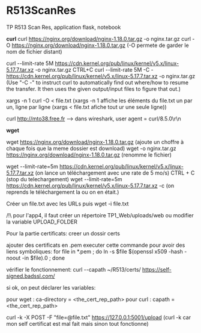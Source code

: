 # R513ScanRes
TP R513 Scan Res, application flask, notebook



****************curl**************** 
curl https://nginx.org/download/nginx-1.18.0.tar.gz -o nginx.tar.gz
curl -O https://nginx.org/download/nginx-1.18.0.tar.gz (-O permete de garder le nom de fichier distant)

curl --limit-rate 5M https://cdn.kernel.org/pub/linux/kernel/v5.x/linux-5.17.7.tar.xz -o nginx.tar.gz
CTRL+C
curl --limit-rate 5M -C -  https://cdn.kernel.org/pub/linux/kernel/v5.x/linux-5.17.7.tar.xz -o nginx.tar.gz  
(Use "-C -" to instruct curl to automatically find out where/how to resume the transfer. It then uses the given output/input files to figure that out.)


xargs -n 1 curl -O < file.txt  (xargs -n 1 affiche les éléments du file.txt un par un, ligne par ligne (xargs < file.txt afiche tout ur une seule ligne))

curl http://mto38.free.fr --> dans wireshark, user agent = curl/8.5.0\r\n

****************wget****************

wget https://nginx.org/download/nginx-1.18.0.tar.gz    (ajoute un choffre à chaque fois que la meme dossier est download)
wget -o nginx.tar.gz https://nginx.org/download/nginx-1.18.0.tar.gz (renomme le fichier)

wget --limit-rate=5m https://cdn.kernel.org/pub/linux/kernel/v5.x/linux-5.17.7.tar.xz (on lance un téléchargement avec une rate de 5 mo/s)
CTRL + C  (stop du telechargement)
wget --limit-rate=5m https://cdn.kernel.org/pub/linux/kernel/v5.x/linux-5.17.7.tar.xz -c (on reprends le téléchargement la ou on en était.)

Créer un file.txt avec les URLs puis 
wget -i file.txt



/!\ pour l'app4, il faut créer un répertoire TP1_Web/uploads/web ou modifier la variable UPLOAD_FOLDER



Pour la partie certificats:
creer un dossir certs

ajouter des certificats en .pem
executer cette commande pour avoir des liens symboliques: for file in *.pem ; do ln -s $file $(openssl x509 -hash -noout -in $file).0 ; done

vérifier le fonctionnement: curl --capath ~/R513/certs/  https://self-signed.badssl.com/ 

si ok, on peut déclarer les variables:

pour wget : ca-directory = <the_cert_rep_path>
pour curl : capath = <the_cert_rep_path>

curl -k -X POST -F "file=@file.txt" https://127.0.0.1:5001/upload  (curl -k car mon self certificat est mal fait mais sinon tout fonctionne)